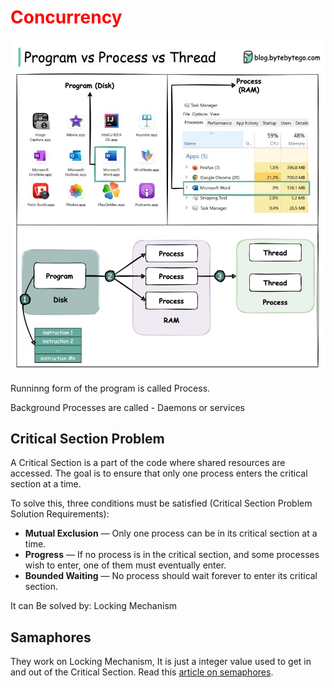 # <span style="color:red;">Concurrency</span>

![Program, Process, and Thread](./Assets/Program_Process_thread.jpeg)

Runninng form of the program is called Process.

Background Processes are called - Daemons or services 


## Critical Section Problem

A Critical Section is a part of the code where shared resources are accessed. The goal is to ensure that only one process enters the critical section at a time.

To solve this, three conditions must be satisfied (Critical Section Problem Solution Requirements):

- **Mutual Exclusion** — Only one process can be in its critical section at a time.
- **Progress** — If no process is in the critical section, and some processes wish to enter, one of them must eventually enter.
- **Bounded Waiting** — No process should wait forever to enter its critical section.

It can Be solved by:
Locking Mechanism 


## Samaphores 
They work on Locking Mechanism, It is just a integer value used to get in and out of the Critical Section.
Read this [article on semaphores](https://preshing.com/20150316/semaphores-are-surprisingly-versatile/).
